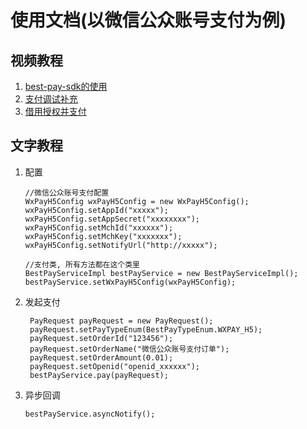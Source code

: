 # 使用文档(以微信公众账号支付为例)
## 视频教程
1. [best-pay-sdk的使用](http://v.youku.com/v_show/id_XMjg5MjM4ODIyNA==.html)
2. [支付调试补充](http://v.youku.com/v_show/id_XMjk1OTg2Mzk5Ng==.html)
3. [借用授权并支付](http://v.youku.com/v_show/id_XMjk1OTg2NTEzNg==.html)

## 文字教程
1. 配置

    ```
    //微信公众账号支付配置
    WxPayH5Config wxPayH5Config = new WxPayH5Config();
    wxPayH5Config.setAppId("xxxxx");
    wxPayH5Config.setAppSecret("xxxxxxxx");
    wxPayH5Config.setMchId("xxxxxx");
    wxPayH5Config.setMchKey("xxxxxxx");
    wxPayH5Config.setNotifyUrl("http://xxxxx");
            
    //支付类, 所有方法都在这个类里
    BestPayServiceImpl bestPayService = new BestPayServiceImpl();
    bestPayService.setWxPayH5Config(wxPayH5Config);
    ```

    
1. 发起支付

        PayRequest payRequest = new PayRequest();
        payRequest.setPayTypeEnum(BestPayTypeEnum.WXPAY_H5);
        payRequest.setOrderId("123456");
        payRequest.setOrderName("微信公众账号支付订单");
        payRequest.setOrderAmount(0.01);
        payRequest.setOpenid("openid_xxxxxx");
        bestPayService.pay(payRequest);
    
1. 异步回调

    ```
    bestPayService.asyncNotify();
    ```



